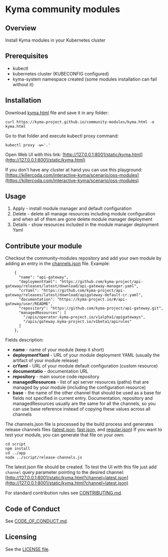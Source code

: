 # Kyma community modules

## Overview

Install Kyma modules in your Kubernetes cluster

## Prerequisites

- kubectl
- kubernetes cluster (KUBECONFIG configured)
- kyma-system namespace created (some modules installation can fail without it)

## Installation

Download [kyma.html](https://raw.githubusercontent.com/kyma-project/community-modules/main/app/kyma.html) file and save it in any folder:
```
curl https://kyma-project.github.io/community-modules/kyma.html -o kyma.html
```
Go to that folder and execute kubectl proxy command:
```
kubectl proxy -w='.'
```
Open Web UI with this link: [http://127.0.0.1:8001/static/kyma.html](http://127.0.0.1:8001/static/kyma.html)

If you don't have any cluster at hand you can use this playground:
[https://killercoda.com/interactive-kyma/scenario/oss-modules](https://killercoda.com/interactive-kyma/scenario/oss-modules)

## Usage 

1. Apply - install module manager and default configuration
2. Delete - delete all manage resources including module configuration and when all of them are gone delete module manager deployment
3. Details - show resources included in the module manager deployment Yaml

## Contribute your module

Checkout the community-modules repository and add your own module by adding an entry in the [channels.json](app/channels.json) file. Example:
```
    {
      "name": "api-gateway",
      "deploymentYaml": "https://github.com/kyma-project/api-gateway/releases/latest/download/api-gateway-manager.yaml",
      "crYaml": "https://github.com/kyma-project/api-gateway/releases/latest/download/apigateway-default-cr.yaml",
      "documentation": "https://kyma-project.io/#/api-gateway/user/README",
      "repository": "https://github.com/kyma-project/api-gateway.git",
      "managedResources": [
        "/apis/operator.kyma-project.io/v1alpha1/apigateways",
        "/apis/gateway.kyma-project.io/v1beta1/apirules"
      ]
    },
```
Fields description:
- **name** - name of your module (keep it short)
- **deploymentYaml** - URL of your module deployment YAML (usually the artifact of your module release)
- **crYaml** - URL of your module default configuration (custom resource)
- **documentatio** - documentation URL
- **repository** - main source code repository
- **managedResources** - list of api server resources (paths) that are managed by your module (including the configuration resource)
- **base** - the name of the other channel that should be used as a base for fields not specified in current entry.  Documentation, repository and managedResources usually are the same for all the channels, so you can use base reference instead of copying these values across all channels


The channels.json file is processed by the build process and generates release channels files ([latest.json](https://kyma-project.github.io/community-modules/latest.json), [fast.json](https://kyma-project.github.io/community-modules/fast.json), and [regular.json](https://kyma-project.github.io/community-modules/regular.json))
If you want to test your module, you can generate that file on your own:
```
cd script
npm install
cd ../app
node ../script/release-channels.js
```
The latest.json file should be created. To test the UI with this file just add `channel` query parameter pointing to the desired channel: [http://127.0.0.1:8001/static/kyma.html?channel=latest.json](http://127.0.0.1:8001/static/kyma.html?channel=latest.json)

For standard contribution rules see [CONTRIBUTING.md](CONTRIBUTING.md).

## Code of Conduct
<!--- mandatory section - do not change this! --->

See [CODE_OF_CONDUCT.md](CODE_OF_CONDUCT.md).

## Licensing
<!--- mandatory section - do not change this! --->

See the [LICENSE file](./LICENSE).

